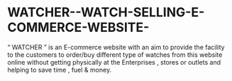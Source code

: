 # WATCHER--WATCH-SELLING-E-COMMERCE-WEBSITE-
“ WATCHER ” is an E-commerce website with an aim to provide the facility to the customers to order/buy different type of watches from this website online without getting physically at the Enterprises , stores or outlets and helping to save time , fuel &amp; money.
